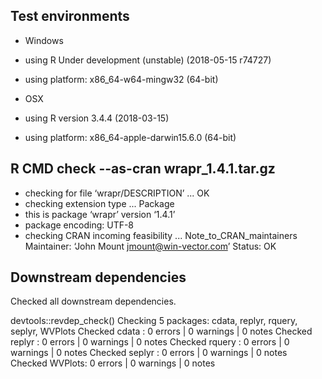 

## Test environments

  * Windows
  * using R Under development (unstable) (2018-05-15 r74727)
  * using platform: x86_64-w64-mingw32 (64-bit)

  * OSX 
  * using R version 3.4.4 (2018-03-15)
  * using platform: x86_64-apple-darwin15.6.0 (64-bit)


## R CMD check --as-cran wrapr_1.4.1.tar.gz 

  * checking for file ‘wrapr/DESCRIPTION’ ... OK
  * checking extension type ... Package
  * this is package ‘wrapr’ version ‘1.4.1’
  * package encoding: UTF-8
  * checking CRAN incoming feasibility ... Note_to_CRAN_maintainers
  Maintainer: ‘John Mount <jmount@win-vector.com>’
  Status: OK

## Downstream dependencies

  Checked all downstream dependencies.

  devtools::revdep_check()
  Checking 5 packages: cdata, replyr, rquery, seplyr, WVPlots
  Checked cdata  : 0 errors | 0 warnings | 0 notes
  Checked replyr : 0 errors | 0 warnings | 0 notes
  Checked rquery : 0 errors | 0 warnings | 0 notes
  Checked seplyr : 0 errors | 0 warnings | 0 notes
  Checked WVPlots: 0 errors | 0 warnings | 0 notes

